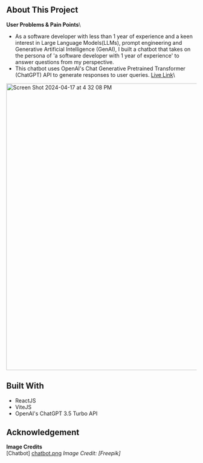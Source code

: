 ## About This Project
**User Problems & Pain Points**\
* As a software developer with less than 1 year of experience and a keen interest in Large Language Models(LLMs), prompt engineering and Generative Artificial Intelligence (GenAI), I built a chatbot that takes on the persona of 'a software developer with 1 year of experience' to answer questions from my perspective.
* This chatbot uses OpenAI's Chat Generative Pretrained Transformer (ChatGPT) API to generate responses to user queries.
[Live Link](https://chat-bot-chatgpt.netlify.app)\

<img width="758" alt="Screen Shot 2024-04-17 at 4 32 08 PM" src="https://github.com/chevonnelise/chat-bot/assets/114272460/6d1f07e4-1809-434b-89c8-6d50353d8250">

## Built With
* ReactJS
* ViteJS
* OpenAI's ChatGPT 3.5 Turbo API

## Acknowledgement
**Image Credits**\
[Chatbot] [chatbot.png](https://www.flaticon.com/free-icons/chatbot) *Image Credit: [Freepik]*

